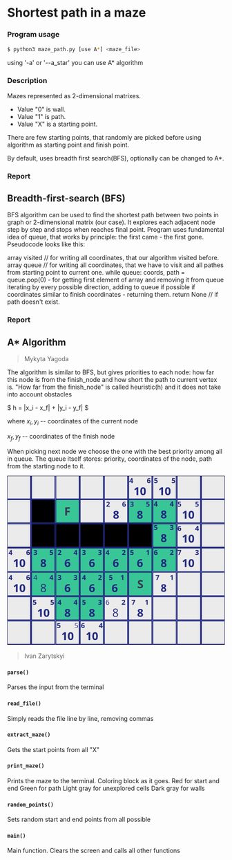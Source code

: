 # Shortest path in a maze
### Program usage
```Bash
$ python3 maze_path.py [use A*] <maze_file>
```

using '-a' or '--a_star' you can use A* algorithm

### Description
Mazes represented as 2-dimensional matrixes.
* Value "0" is wall.
* Value "1" is path.
* Value "X" is a starting point.

There are few starting points, that randomly are picked before using
algorithm as starting point and finish point.

By default, uses breadth first search(BFS), optionally can be changed to A*.

### Report
## Breadth-first-search (BFS)
BFS algorithm can be used to find the shortest path between two points in graph or 2-dimensional matrix (our case).
It explores each adjacent node step by step and stops when reaches final point.
Program uses fundamental idea of queue, that works by principle: the first came - the first gone.
Pseudocode looks like this:

array visited // for writing all coordinates, that our algorithm visited before.
array queue // for writing all coordinates, that we have to visit and all pathes from starting point to current one.
while queue:
  coords, path = queue.pop(0) - for getting first element of array and removing it from queue
  iterating by every possible direction, adding to queue if possible
  if coordinates similar to finish coordinates - returning them.
return None // if path doesn't exist.



### Report
## A* Algorithm
> Mykyta Yagoda

The algorithm is similar to BFS, but gives priorities to each node: how far this node is from the finish_node and how short the path to current vertex is. "How far from the finish_node" is called heuristic(h) and it does not take into account obstacles

$ h = |x_i - x_f| + |y_i - y_f| $

where $x_i, y_i$ -- coordinates of the current node

$x_f, y_f$ -- coordinates of the finish node

When picking next node we choose the one with the best priority among all in queue.
The queue itself stores: priority, coordinates of the node, path from the starting node to it.

![alt text](image.png)


> Ivan Zarytskyi
#### ``parse()``
Parses the input from the terminal
#### ``read_file()``
Simply reads the file line by line, removing commas
#### ``extract_maze()``
Gets the start points from all "X"
#### ``print_maze()``
Prints the maze to the terminal. Coloring block as it goes.
Red for start and end
Green for path
Light gray for unexplored cells
Dark gray for walls
#### ``random_points()``
Sets random start and end points from all possible
#### ``main()``
Main function. Clears the screen and calls all other functions
